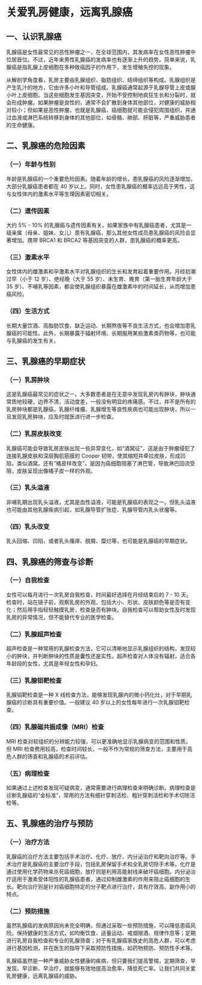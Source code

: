 # 关爱乳房健康，远离乳腺癌

## 一、认识乳腺癌
乳腺癌是女性最常见的恶性肿瘤之一，在全球范围内，其发病率在女性恶性肿瘤中位居首位。不过，近年来男性乳腺癌的发病率也有逐渐上升的趋势。简单来说，乳腺癌是指乳腺上皮细胞在多种致癌因子的作用下，发生增殖失控的现象。

从解剖学角度看，乳房主要由乳腺组织、脂肪组织、结缔组织等构成。乳腺组织是产生乳汁的地方，它由许多小叶和导管组成。乳腺癌通常起源于乳腺导管上皮或腺小叶上皮细胞。当这些细胞发生基因突变，开始不受控制地疯狂生长和分裂时，就会形成肿瘤。如果肿瘤是良性的，通常不会扩散到身体其他部位，对健康的威胁相对较小；但如果是恶性肿瘤，也就是乳腺癌，癌细胞就可能会侵犯周围组织，并通过血液或淋巴系统转移到身体的其他部位，如骨骼、肺部、肝脏等，严重威胁患者的生命健康。

## 二、乳腺癌的危险因素
### （一）年龄与性别
年龄是乳腺癌的一个重要危险因素。随着年龄的增长，患乳腺癌的风险逐渐增加，大部分乳腺癌患者都在 40 岁以上。同时，女性患乳腺癌的概率远远高于男性，这与女性体内的激素水平等生理因素密切相关。
### （二）遗传因素
大约 5% - 10% 的乳腺癌与遗传因素有关。如果家族中有乳腺癌患者，尤其是一级亲属（母亲、姐妹、女儿）患有乳腺癌，那么其他女性成员患乳腺癌的风险会显著增加。携带 BRCA1 和 BRCA2 等基因突变的人群，患乳腺癌的概率更高。
### （三）激素水平
女性体内的雌激素和孕激素水平对乳腺组织的生长和发育起着重要作用。月经初潮过早（小于 12 岁）、绝经晚（大于 55 岁）、未生育、晚育（第一胎生育年龄大于 35 岁）、不哺乳等因素，都会使乳腺组织暴露在雌激素中的时间延长，从而增加患癌风险。
### （四）生活方式
长期大量饮酒、高脂肪饮食、缺乏运动、长期熬夜等不良生活方式，也会增加患乳腺癌的可能性。此外，长期暴露于辐射环境、长期服用某些激素类药物等，也可能与乳腺癌的发生有关。

## 三、乳腺癌的早期症状
### （一）乳房肿块
这是乳腺癌最常见的症状之一。大多数患者是在无意中发现乳房内有肿块，肿块通常质地较硬，边界不清，活动度差，一般没有明显的疼痛感。不过，并不是所有的乳房肿块都是乳腺癌，乳腺纤维瘤、乳腺增生等良性疾病也可能出现肿块，所以一旦发现乳房肿块，应及时就医进行进一步检查。
### （二）乳房皮肤改变
乳腺癌可能会导致乳房皮肤出现一些异常变化，如“酒窝征”，这是由于肿瘤侵犯了连接乳腺皮肤和深层胸肌筋膜的 Cooper 韧带，使其缩短并牵拉皮肤，形成凹陷，类似酒窝。还有“橘皮样改变”，是因为癌细胞阻塞了淋巴管，导致淋巴回流受阻，皮肤呈现出像橘子皮一样的外观。
### （三）乳头溢液
非哺乳期出现乳头溢液，尤其是血性溢液，可能是乳腺癌的表现之一。但乳头溢液也可能由其他乳腺疾病引起，如乳腺导管扩张症、乳腺导管内乳头状瘤等。
### （四）乳头改变
乳头回缩、凹陷，或者乳头瘙痒、脱屑、糜烂等，也可能是乳腺癌的早期症状。

## 四、乳腺癌的筛查与诊断
### （一）自我检查
女性可以每月进行一次乳房自我检查，时间最好选择在月经结束后的 7 - 10 天。检查时，站在镜子前，观察乳房的外观，包括大小、形状、皮肤颜色等是否有变化；然后用手指轻轻触摸乳房，检查是否有肿块。自我检查可以帮助女性及时发现乳房的异常情况，但不能替代专业的医学检查。
### （二）乳腺超声检查
超声检查是一种常用的乳腺检查方法，它可以清晰地显示乳腺组织的结构，发现较小的肿块，并判断肿块的性质是囊性还是实性。超声检查对人体没有辐射，适合各年龄段的女性，尤其是年轻女性和孕妇。
### （三）乳腺钼靶检查
乳腺钼靶检查是一种 X 线检查方法，能够发现乳腺内的微小钙化灶，对于早期乳腺癌的诊断具有重要价值。一般建议 40 岁以上的女性每年进行一次乳腺钼靶检查。
### （四）乳腺磁共振成像（MRI）检查
MRI 检查对软组织的分辨能力较强，可以更准确地显示乳腺病变的范围和性质。但 MRI 检查费用较高，检查时间较长，一般不作为常规的筛查方法，主要用于高危人群的筛查和乳腺癌的术前评估。
### （五）病理检查
如果通过上述检查发现可疑病变，通常需要进行病理检查来明确诊断。病理检查是诊断乳腺癌的“金标准”，常用的方法有细针穿刺活检、粗针穿刺活检和手术切除活检等。

## 五、乳腺癌的治疗与预防
### （一）治疗方法
乳腺癌的治疗方法主要包括手术治疗、化疗、放疗、内分泌治疗和靶向治疗等。手术治疗是乳腺癌的主要治疗手段，包括乳房保留手术和全乳房切除手术等。化疗是通过使用化学药物来杀死癌细胞，放疗则是利用高能射线来破坏癌细胞。内分泌治疗适用于激素受体阳性的乳腺癌患者，通过抑制雌激素的作用来阻止癌细胞的生长。靶向治疗则是针对癌细胞特定的分子靶点进行治疗，具有疗效高、副作用小的特点。
### （二）预防措施
虽然乳腺癌的发病原因尚未完全明确，但通过采取一些预防措施，可以降低患癌风险。保持健康的生活方式，如均衡饮食、适量运动、戒烟限酒、规律作息等；定期进行乳房自我检查和专业的乳腺筛查；对于有乳腺癌家族史的高危人群，可以考虑进行基因检测，并在医生的指导下采取预防性措施，如药物预防、预防性手术等。

乳腺癌虽然是一种严重威胁女性健康的疾病，但只要我们提高警惕，定期筛查，早发现、早诊断、早治疗，就能够有效地提高治愈率，降低死亡率。让我们共同关爱乳房健康，远离乳腺癌的威胁。 